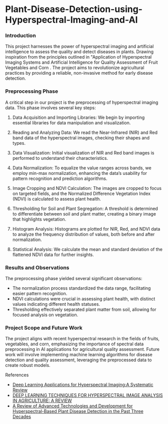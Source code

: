 # Plant-Disease-Detection-using-Hyperspectral-Imaging-and-AI

### Introduction

This project harnesses the power of hyperspectral imaging and artificial intelligence to assess the quality and detect diseases in plants. Drawing inspiration from the principles outlined in "Application of Hyperspectral Imaging Systems and Artificial Intelligence for Quality Assessment of Fruit Vegetables and Corn ​​. The project aims to revolutionize agricultural practices by providing a reliable, non-invasive method for early disease detection.

### Preprocessing Phase
A critical step in our project is the preprocessing of hyperspectral imaging data. This phase involves several key steps:

1. Data Acquisition and Importing Libraries: We begin by importing essential libraries for data manipulation and visualization.

2. Reading and Analyzing Data: We read the Near-Infrared (NIR) and Red band data of the hyperspectral images, checking their shapes and types.

3. Data Visualization: Initial visualization of NIR and Red band images is performed to understand their characteristics.

4. Data Normalization: To equalize the value ranges across bands, we employ min-max normalization, enhancing the data’s usability for pattern recognition and prediction algorithms.

5. Image Cropping and NDVI Calculation: The images are cropped to focus on targeted fields, and the Normalized Difference Vegetation Index (NDVI) is calculated to assess plant health.

6. Thresholding for Soil and Plant Segregation: A threshold is determined to differentiate between soil and plant matter, creating a binary image that highlights vegetation.

7. Histogram Analysis: Histograms are plotted for NIR, Red, and NDVI data to analyze the frequency distribution of values, both before and after normalization.

8. Statistical Analysis: We calculate the mean and standard deviation of the flattened NDVI data for further insights.

### Results and Observations
The preprocessing phase yielded several significant observations:

- The normalization process standardized the data range, facilitating easier pattern recognition.
- NDVI calculations were crucial in assessing plant health, with distinct values indicating different health statuses.
- Thresholding effectively separated plant matter from soil, allowing for focused analysis on vegetation.

### Project Scope and Future Work
The project aligns with recent hyperspectral research in the fields of fruits, vegetables, and corn, emphasizing the importance of spectral data preprocessing in AI applications for agricultural quality assessment​​. Future work will involve implementing machine learning algorithms for disease detection and quality assessment, leveraging the preprocessed data to create robust models.

References
- [Deep Learning Applications for Hyperspectral Imaging:A Systematic Review](https://www.researchgate.net/publication/339580294_Deep_Learning_Applications_for_Hyperspectral_Imaging_A_Systematic_Review)
- [DEEP LEARNING TECHNIQUES FOR HYPERSPECTRAL IMAGE ANALYSIS IN AGRICULTURE: A REVIEW](https://arxiv.org/abs/2304.13880)
- [A Review of Advanced Technologies and Development for Hyperspectral-Based Plant Disease Detection in the Past Three Decades](https://www.mdpi.com/2072-4292/12/19/3188)
